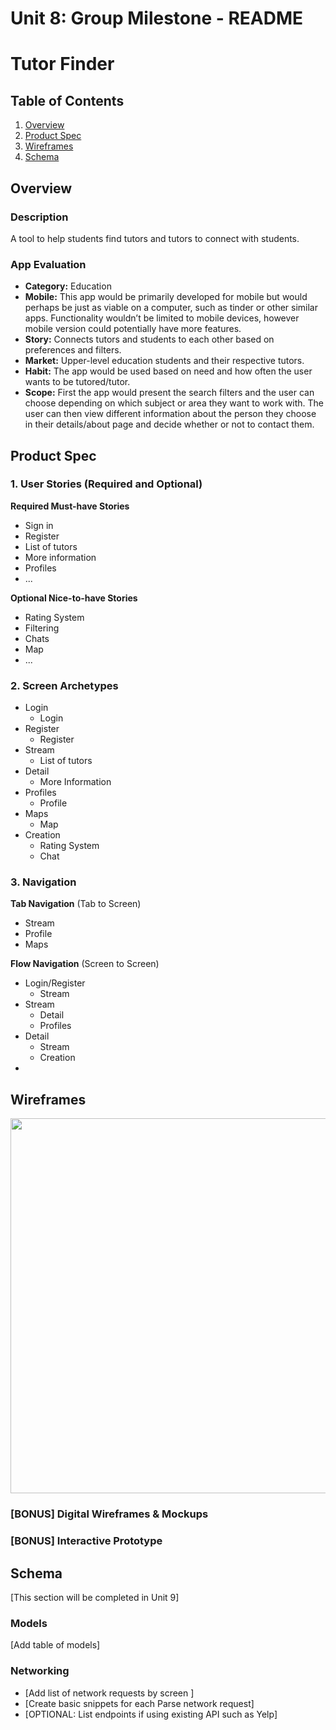 Unit 8: Group Milestone - README
===

# Tutor Finder

## Table of Contents
1. [Overview](#Overview)
1. [Product Spec](#Product-Spec)
1. [Wireframes](#Wireframes)
2. [Schema](#Schema)

## Overview
### Description
A tool to help students find tutors and tutors to connect with students.

### App Evaluation
- **Category:** Education
- **Mobile:** This app would be primarily developed for mobile but would perhaps be just as viable on a computer, such as tinder or other similar apps. Functionality wouldn’t be limited to mobile devices, however mobile version could potentially have more features.
- **Story:** Connects tutors and students to each other based on preferences and filters. 
- **Market:** Upper-level education students and their respective tutors.
- **Habit:** The app would be used based on need and how often the user wants to be tutored/tutor. 
- **Scope:** First the app would present the search filters and the user can choose depending on which subject or area they want to work with. The user can then view different information about the person they choose in their details/about page and decide whether or not to contact them.

## Product Spec

### 1. User Stories (Required and Optional)

**Required Must-have Stories**

* Sign in
* Register
* List of tutors
* More information
* Profiles
* ...

**Optional Nice-to-have Stories**

* Rating System
* Filtering
* Chats
* Map
* ...

### 2. Screen Archetypes

* Login
   * Login
* Register
   * Register
* Stream
    * List of tutors
* Detail
    * More Information
* Profiles
    * Profile
* Maps
    * Map
* Creation
    * Rating System
    * Chat

### 3. Navigation

**Tab Navigation** (Tab to Screen)

* Stream
* Profile
* Maps

**Flow Navigation** (Screen to Screen)

* Login/Register
   * Stream
* Stream
   * Detail
   * Profiles
* Detail
    * Stream
    * Creation
* 


## Wireframes
<img src="https://imgur.com/X1Hd5X7.jpg" width=600>

### [BONUS] Digital Wireframes & Mockups

### [BONUS] Interactive Prototype

## Schema 
[This section will be completed in Unit 9]
### Models
[Add table of models]
### Networking
- [Add list of network requests by screen ]
- [Create basic snippets for each Parse network request]
- [OPTIONAL: List endpoints if using existing API such as Yelp]
